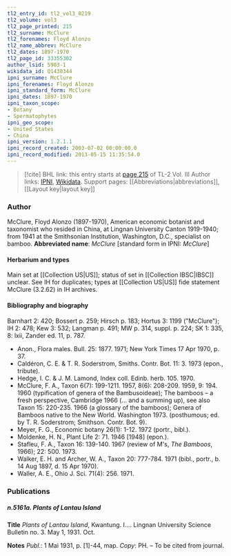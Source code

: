 ```yaml
---
tl2_entry_id: tl2_vol3_0219
tl2_volume: vol3
tl2_page_printed: 215
tl2_surname: McClure
tl2_forenames: Floyd Alonzo
tl2_name_abbrev: McClure
tl2_dates: 1897-1970
tl2_page_id: 33355302
author_lsid: 5903-1
wikidata_id: Q1430344
ipni_surname: McClure
ipni_forenames: Floyd Alonzo
ipni_standard_form: McClure
ipni_dates: 1897-1970
ipni_taxon_scope: 
- Botany
- Spermatophytes
ipni_geo_scope: 
- United States
- China
ipni_version: 1.2.1.1
ipni_record_created: 2003-07-02 00:00:00.0
ipni_record_modified: 2013-05-15 11:35:54.0
---
```


> [!cite] BHL link: this entry starts at [page 215](https://www.biodiversitylibrary.org/page/33355302) of TL-2 Vol. III
> Author links: [IPNI](https://www.ipni.org/a/5903-1), [Wikidata](https://www.wikidata.org/wiki/Q1430344). Support pages: [[Abbreviations|abbreviations]], [[Layout key|layout key]]

### Author

McClure, Floyd Alonzo (1897-1970), American economic botanist and taxonomist who resided in China, at Lingnan University Canton 1919-1940; from 1941 at the Smithsonian Institution, Washington, D.C., specialist on bamboo. 
**Abbreviated name**: *McClure* \[standard form in IPNI: *McClure*\]

#### Herbarium and types

Main set at [[Collection US|US]]; status of set in [[Collection IBSC|IBSC]] unclear. See IH for duplicates; types at [[Collection US|US]] fide statement McClure (3.2.62) in IH archives.

#### Bibliography and biography

Barnhart 2: 420; Bossert p. 259; Hirsch p. 183; Hortus 3: 1199 ("McClure"); IH 2: 478; Kew 3: 532; Langman p. 491; MW p. 314, suppl. p. 224; SK 1: 335, 8: lxii, Zander ed. 11, p. 787.
- Anon., Flora males. Bull. 25: 1877. 1971; New York Times 17 Apr 1970, p. 37.
- Caldéron, C. E. & T. R. Soderstrom, Smiths. Contr. Bot. 11: 3. 1973 (epon., tribute).
- Hedge, I. C. & J. M. Lamond, Index coll. Edinb. herb. 105. 1970.
- McClure, F. A., Taxon 6(7): 199-1211. 1957, 8(6): 208-209. 1959, 9: 194. 1960 (typification of genera of the Bambusoideae); The bamboos – a fresh perspective, Cambridge 1966 (... and a summing up), see also Taxon 15: 220-235. 1966 (a glossary of the bamboos); Genera of Bamboos native to the New World. Washington 1973. (posthumous; ed. by T. R. Soderstrom; Smithson. Contr. Bot. 9).
- Meyer, F. G., Economic botany 26(1): 1-12. 1972 (portr., bibl.).
- Moldenke, H. N., Plant Life 2: 71. 1946 \[1948\] (epon.).
- Stafleu, F. A., Taxon 16: 139-140. 1967 (review of M's, *The Bamboos*, 1966); 22: 500. 1973.
- Walker, E. H. and Archer, W. A., Taxon 20: 777-784. 1971 (bibl., portr., b. 14 Aug 1897, d. 15 Apr 1970).
- Waller, A. E., Ohio J. Sci. 71(4): 256. 1971.

### Publications

##### n.5161a. Plants of Lantau Island

**Title**
*Plants of Lantau Island*, Kwantung. I.... Lingnan University Science Bulletin no. 3. May 1, 1931. Oct.

**Notes**
*Publ*.: 1 Mai 1931, p. \[1\]-44, map. *Copy*: PH. – To be cited from journal.

